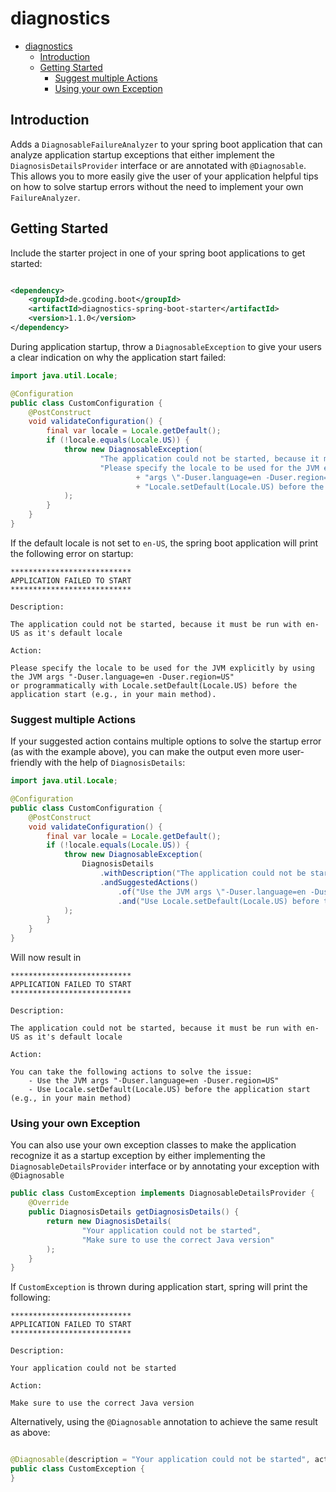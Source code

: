 # diagnostics

<!-- @formatter:off -->
<!-- TOC -->
* [diagnostics](#diagnostics)
  * [Introduction](#introduction)
  * [Getting Started](#getting-started)
    * [Suggest multiple Actions](#suggest-multiple-actions)
    * [Using your own Exception](#using-your-own-exception)
<!-- TOC -->
<!-- @formatter:on -->

## Introduction

Adds a `DiagnosableFailureAnalyzer` to your spring boot application that can analyze application startup exceptions that
either implement the `DiagnosisDetailsProvider` interface or are annotated with `@Diagnosable`. This allows
you to more easily give the user of your application helpful tips on how to solve startup errors without the
need to implement your own `FailureAnalyzer`.

## Getting Started

Include the starter project in one of your spring boot applications to get started:

```xml

<dependency>
    <groupId>de.gcoding.boot</groupId>
    <artifactId>diagnostics-spring-boot-starter</artifactId>
    <version>1.1.0</version>
</dependency>
```

During application startup, throw a `DiagnosableException` to give your users a clear indication on why the
application start failed:

```java
import java.util.Locale;

@Configuration
public class CustomConfiguration {
    @PostConstruct
    void validateConfiguration() {
        final var locale = Locale.getDefault();
        if (!locale.equals(Locale.US)) {
            throw new DiagnosableException(
                    "The application could not be started, because it must be run with en-US as it's default locale",
                    "Please specify the locale to be used for the JVM explicitly by using the JVM "
                            + "args \"-Duser.language=en -Duser.region=US\"\nor programmatically with "
                            + "Locale.setDefault(Locale.US) before the application start (e.g., in your main method)."
            );
        }
    }
}
```

If the default locale is not set to `en-US`, the spring boot application will print the following error on startup:

```
***************************
APPLICATION FAILED TO START
***************************

Description:

The application could not be started, because it must be run with en-US as it's default locale

Action:

Please specify the locale to be used for the JVM explicitly by using the JVM args "-Duser.language=en -Duser.region=US" 
or programmatically with Locale.setDefault(Locale.US) before the application start (e.g., in your main method).
```

### Suggest multiple Actions

If your suggested action contains multiple options to solve the startup error (as with the example above), you
can make the output even more user-friendly with the help of `DiagnosisDetails`:

<!-- @formatter:off -->
```java
import java.util.Locale;

@Configuration
public class CustomConfiguration {
    @PostConstruct
    void validateConfiguration() {
        final var locale = Locale.getDefault();
        if (!locale.equals(Locale.US)) {
            throw new DiagnosableException(
                DiagnosisDetails
                    .withDescription("The application could not be started, because it must be run with en-US as it's default locale")
                    .andSuggestedActions()
                        .of("Use the JVM args \"-Duser.language=en -Duser.region=US\"")
                        .and("Use Locale.setDefault(Locale.US) before the application start (e.g., in your main method)")
            );
        }
    }
}
```
<!-- @formatter:on -->

Will now result in

```
***************************
APPLICATION FAILED TO START
***************************

Description:

The application could not be started, because it must be run with en-US as it's default locale

Action:

You can take the following actions to solve the issue:
    - Use the JVM args "-Duser.language=en -Duser.region=US"
    - Use Locale.setDefault(Locale.US) before the application start (e.g., in your main method)
```

### Using your own Exception

You can also use your own exception classes to make the application recognize it as a startup exception
by either implementing the `DiagnosableDetailsProvider` interface or by annotating your exception
with `@Diagnosable`

```java
public class CustomException implements DiagnosableDetailsProvider {
    @Override
    public DiagnosisDetails getDiagnosisDetails() {
        return new DiagnosisDetails(
                "Your application could not be started",
                "Make sure to use the correct Java version"
        );
    }
}
```

If `CustomException` is thrown during application start, spring will print the following:

```
***************************
APPLICATION FAILED TO START
***************************

Description:

Your application could not be started

Action:

Make sure to use the correct Java version
```

Alternatively, using the `@Diagnosable` annotation to achieve the same result as above:

```java

@Diagnosable(description = "Your application could not be started", action = "Make sure to use the correct Java version")
public class CustomException {
}
```
